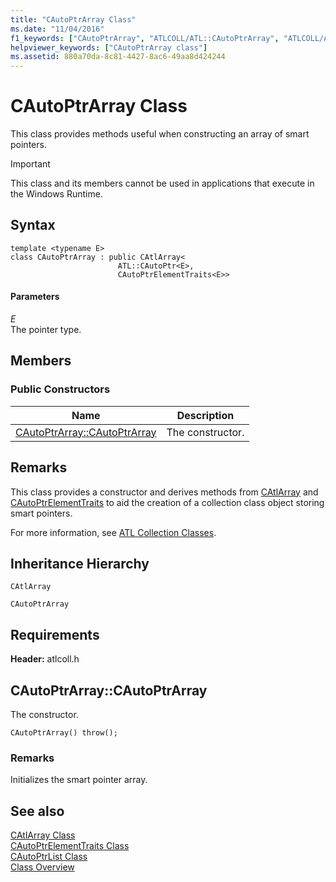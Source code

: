 ```yaml
---
title: "CAutoPtrArray Class"
ms.date: "11/04/2016"
f1_keywords: ["CAutoPtrArray", "ATLCOLL/ATL::CAutoPtrArray", "ATLCOLL/ATL::CAutoPtrArray::CAutoPtrArray"]
helpviewer_keywords: ["CAutoPtrArray class"]
ms.assetid: 880a70da-8c81-4427-8ac6-49aa8d424244
---
```

# CAutoPtrArray Class

This class provides methods useful when constructing an array of smart pointers.

> [!IMPORTANT]
>  This class and its members cannot be used in applications that execute in the Windows Runtime.

## Syntax

```
template <typename E>
class CAutoPtrArray : public CAtlArray<
                        ATL::CAutoPtr<E>,
                        CAutoPtrElementTraits<E>>
```

#### Parameters

*E*<br/>
The pointer type.

## Members

### Public Constructors

|Name|Description|
|----------|-----------------|
|[CAutoPtrArray::CAutoPtrArray](#cautoptrarray)|The constructor.|

## Remarks

This class provides a constructor and derives methods from [CAtlArray](../../atl/reference/catlarray-class.md) and [CAutoPtrElementTraits](../../atl/reference/cautoptrelementtraits-class.md) to aid the creation of a collection class object storing smart pointers.

For more information, see [ATL Collection Classes](../../atl/atl-collection-classes.md).

## Inheritance Hierarchy

`CAtlArray`

`CAutoPtrArray`

## Requirements

**Header:** atlcoll.h

## <a name="cautoptrarray"></a>  CAutoPtrArray::CAutoPtrArray

The constructor.

```
CAutoPtrArray() throw();
```

### Remarks

Initializes the smart pointer array.

## See also

[CAtlArray Class](../../atl/reference/catlarray-class.md)<br/>
[CAutoPtrElementTraits Class](../../atl/reference/cautoptrelementtraits-class.md)<br/>
[CAutoPtrList Class](../../atl/reference/cautoptrlist-class.md)<br/>
[Class Overview](../../atl/atl-class-overview.md)
